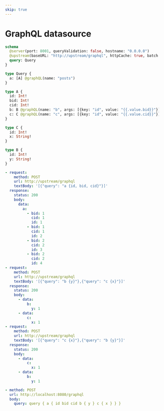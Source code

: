 ```yaml
---
skip: true
---
```


# GraphQL datasource

[//]: # "nested @graphql directives currently not supported"
[//]: # "This test had an assertion with a fail annotation that testconv cannot convert losslessly. If you need the original responses, you can find it in git history. For example, at commit https://github.com/tailcallhq/tailcall/tree/1c32ca9e8080ae3b17e9cf41078d028d3e0289da"

```graphql @config
schema
  @server(port: 8001, queryValidation: false, hostname: "0.0.0.0")
  @upstream(baseURL: "http://upstream/graphql", httpCache: true, batch: {delay: 1}) {
  query: Query
}

type Query {
  a: [A] @graphQL(name: "posts")
}

type A {
  id: Int!
  bid: Int!
  cid: Int!
  b: B @graphQL(name: "b", args: [{key: "id", value: "{{.value.bid}}"}], batch: true)
  c: C @graphQL(name: "c", args: [{key: "id", value: "{{.value.cid}}"}], batch: true)
}

type C {
  id: Int!
  x: String!
}

type B {
  id: Int!
  y: String!
}
```

```yml @mock
- request:
    method: POST
    url: http://upstream/graphql
    textBody: '[{"query": "a {id, bid, cid}"}]'
  response:
    status: 200
    body:
      data:
        a:
          - bid: 1
            cid: 1
            id: 1
          - bid: 1
            cid: 1
            id: 2
          - bid: 2
            cid: 2
            id: 3
          - bid: 2
            cid: 2
            id: 4
- request:
    method: POST
    url: http://upstream/graphql
    textBody: '[{"query": "b {y}"},{"query": "c {x}"}]'
  response:
    status: 200
    body:
      - data:
          b:
            y: 1
      - data:
          c:
            x: 1
- request:
    method: POST
    url: http://upstream/graphql
    textBody: '[{"query": "c {x}"},{"query": "b {y}"}]'
  response:
    status: 200
    body:
      - data:
          c:
            x: 1
      - data:
          b:
            y: 1
```

```yml @test
- method: POST
  url: http://localhost:8080/graphql
  body:
    query: query { a { id bid cid b { y } c { x } } }
```
